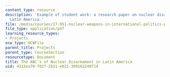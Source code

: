 ```yaml
---
content_type: resource
description: 'Example of student work: a research paper on nuclear disarmament in
  Latin America.'
file: /media/courses/17-951-nuclear-weapons-in-international-politics-past-present-and-future-spring-2009/4313ea70f02f2b31e021309162240714_MIT17_951S09_abcs.pdf
file_type: application/pdf
learning_resource_types:
- Projects
ocw_type: OCWFile
parent_title: Projects
parent_type: CourseSection
resourcetype: Document
title: The ABC's of Nuclear Disarmament in Latin America
uid: 4313ea70-f02f-2b31-e021-309162240714
---
```


